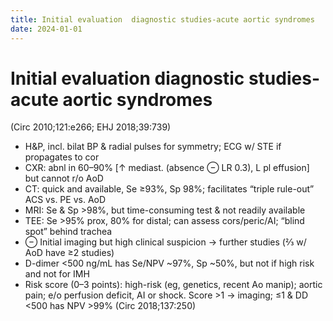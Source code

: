 ```yaml
---
title: Initial evaluation  diagnostic studies-acute aortic syndromes
date: 2024-01-01
---
```


# Initial evaluation diagnostic studies-acute aortic syndromes

(Circ 2010;121:e266; EHJ 2018;39:739)

- H&P, incl. bilat BP & radial pulses for symmetry; ECG w/ STE if propagates to cor
- CXR: abnl in 60–90% [↑ mediast. (absence ⊖ LR 0.3), L pl effusion] but cannot r/o AoD
- CT: quick and available, Se ≥93%, Sp 98%; facilitates “triple rule-out” ACS vs. PE vs. AoD
- MRI: Se & Sp >98%, but time-consuming test & not readily available
- TEE: Se >95% prox, 80% for distal; can assess cors/peric/AI; “blind spot” behind trachea
- ⊖ Initial imaging but high clinical suspicion → further studies (⅔ w/ AoD have ≥2 studies)
- D-dimer <500 ng/mL has Se/NPV ~97%, Sp ~50%, but not if high risk and not for IMH
- Risk score (0–3 points): high-risk (eg, genetics, recent Ao manip); aortic pain; e/o perfusion deficit, AI or shock. Score >1 → imaging; ≤1 & DD <500 has NPV >99% (Circ 2018;137:250)
